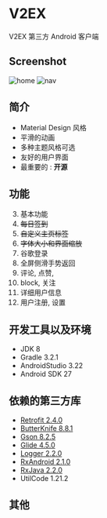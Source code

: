# V2EX

V2EX 第三方 Android 客户端

## Screenshot

![home](https://raw.githubusercontent.com/MrDenua/V2EX/master/screenshot/home1.jpg)
![nav](https://raw.githubusercontent.com/MrDenua/V2EX/master/screenshot/topic1.jpg)

## 简介

- Material Design 风格
- 平滑的动画
- 多种主题风格可选
- 友好的用户界面
- 最重要的 : **开源**

## 功能

3. 基本功能
3. ~~每日签到~~
4. ~~自定义主页标签~~
5. ~~字体大小和界面缩放~~
6. 谷歌登录
7. 全屏侧滑手势返回
8. 评论, 点赞, 
9. block, 关注
10. 详细用户信息
11. 用户注册, 设置

## 开发工具以及环境

- JDK 8
- Gradle 3.2.1
- AndroidStudio 3.22
- Android SDK 27

## 依赖的第三方库

- [Retrofit 2.4.0](https://github.com/square/retrofit)
- [ButterKnife 8.8.1](https://github.com/JakeWharton/butterknife)
- [Gson 8.2.5 ](https://github.com/google/gson)
- [Glide 4.5.0 ](https://github.com/bumptech/glide)
- [Logger 2.2.0 ](https://github.com/orhanobut/logger)
- [RxAndroid 2.1.0](https://github.com/ReactiveX/RxAndroid)
- [RxJava 2.2.0](https://github.com/ReactiveX/RxJava)
- UtilCode 1.21.2 [](https://github.com/Blankj/AndroidUtilCode)

## 其他


